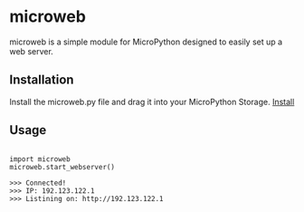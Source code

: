 # microweb
microweb is a simple module for MicroPython designed to easily set up a web server.


## Installation
Install the microweb.py file and drag it into your MicroPython Storage.
[Install](https://github.com/harimtim/microweb/blob/main/microweb.py)

## Usage 
```

import microweb
microweb.start_webserver()

>>> Connected!
>>> IP: 192.123.122.1
>>> Listining on: http://192.123.122.1

```